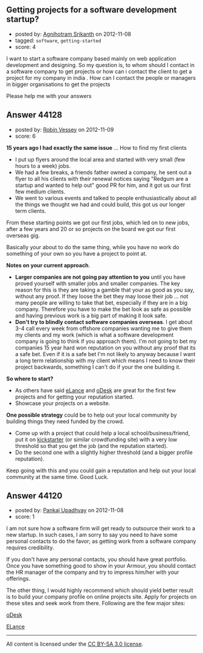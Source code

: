 ## Getting projects for a software development startup?

- posted by: [Agnihotram Srikanth](https://stackexchange.com/users/-1/21521-agnihotram-srikanth) on 2012-11-08
- tagged: `software`, `getting-started`
- score: 4

I want to start a software company based mainly on web application development and designing. So my question is, to whom should I contact in a software company to get projects or  how can i contact the client to get a project for my company in india . How can I contact the people or managers in bigger organisations to get the projects

Please help me with your answers


## Answer 44128

- posted by: [Robin Vessey](https://stackexchange.com/users/-1/984-robin-vessey) on 2012-11-09
- score: 6

<p><strong>15 years ago I had exactly the same issue</strong> ... How to find my first clients</p>

<ul>
<li>I put up flyers around the local area and started with very small (few hours to a week) jobs. </li>
<li>We had a few breaks, a friends father owned a company, he sent out a flyer to all his clients with their renewal notices saying "Redgum are a startup and  wanted to help out" good PR for him, and it got us our first few medium clients. </li>
<li>We went to various events and talked to people enthusiastically about all the things we thought we had and could build, this got us our longer term clients.</li>
</ul>

<p>From these starting points we got our first jobs, which led on to new jobs, after a few years and 20 or so projects on the board we got our first overseas gig.</p>

<p>Basically your about to do the same thing, while you have no work do something of your own so you have a project to point at.</p>

<p><strong>Notes on your current approach</strong>.</p>

<ul>
<li><strong>Larger companies are not going pay attention to you</strong> until you have proved yourself with smaller jobs and smaller companies. The key reason for this is they are taking a gamble that your as good as you say, without any proof. If they loose the bet they may loose their job ... not many people are willing to take that bet, especially if they are in a big company. Therefore you have to make the bet look as safe as possible and having previous work is a big part of making it look safe.</li>
<li><strong>Don't try to blindly contact software companies overseas</strong>. I get about 3-4 call every week from offshore companies wanting me to give them my clients and my work (which is what a software development company is going to think if you approach them). I'm not going to bet my companies 15 year hard won reputation on you without any proof that its a safe bet. Even if it is a safe bet I'm not likely to anyway because I want a long term relationship with my client which means I need to know their project backwards, something I can't do if your the one building it.</li>
</ul>

<p><strong>So where to start?</strong></p>

<ul>
<li>As others have said <a href="https://www.elance.com/">eLance</a> and <a href="https://www.odesk.com/">oDesk</a> are great for the first few projects and for getting your reputation started. </li>
<li>Showcase your projects on a website.</li>
</ul>

<p><strong>One possible strategy</strong> could be to help out your local community by building things they need funded by the crowd.</p>

<ul>
<li>Come up with a project that could help a local school/business/friend, put it on <a href="http://www.kickstarter.com/">kickstarter</a> (or similar crowdfunding site) with a very low threshold so that you get the job (and the reputation started). </li>
<li>Do the second one with a slightly higher threshold (and a bigger profile reputation).</li>
</ul>

<p>Keep going with this and you could gain a reputation and help out your local community at the same time. Good Luck.</p>



## Answer 44120

- posted by: [Pankaj Upadhyay](https://stackexchange.com/users/-1/13102-pankaj-upadhyay) on 2012-11-08
- score: 1

I am not sure how a software firm will get ready to outsource their work to a new startup. In such cases, I am sorry to say you need to have some personal contacts to do the favor; as getting work from a software company requires credibility. 

If you don't have any personal contacts, you should have great portfolio. Once you have something good to show in your Armour, you should contact the HR manager of the company and try to impress him/her with your offerings.

The other thing, I would highly recommend which should yield better result is to build your company profile on online projects site. Apply for projects on these sites and seek work from there. Following are the few major sites:

[oDesk](http://odesk.com)

[ELance](http://elance.com)    



---

All content is licensed under the [CC BY-SA 3.0 license](https://creativecommons.org/licenses/by-sa/3.0/).

